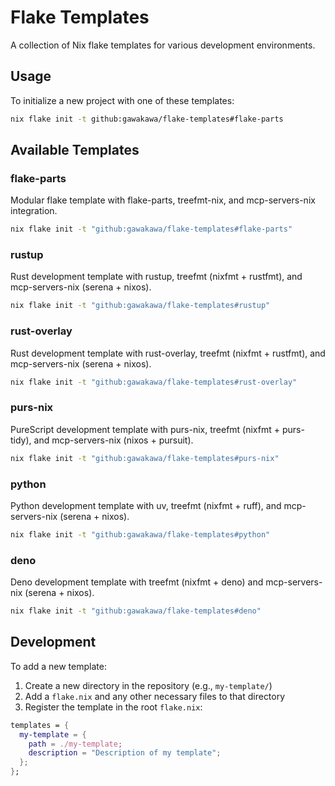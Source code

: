 # Flake Templates

A collection of Nix flake templates for various development environments.

## Usage

To initialize a new project with one of these templates:

```bash
nix flake init -t github:gawakawa/flake-templates#flake-parts
```

## Available Templates

### flake-parts

Modular flake template with flake-parts, treefmt-nix, and mcp-servers-nix integration.

```bash
nix flake init -t "github:gawakawa/flake-templates#flake-parts"
```

### rustup

Rust development template with rustup, treefmt (nixfmt + rustfmt), and mcp-servers-nix (serena + nixos).

```bash
nix flake init -t "github:gawakawa/flake-templates#rustup"
```

### rust-overlay

Rust development template with rust-overlay, treefmt (nixfmt + rustfmt), and mcp-servers-nix (serena + nixos).

```bash
nix flake init -t "github:gawakawa/flake-templates#rust-overlay"
```

### purs-nix

PureScript development template with purs-nix, treefmt (nixfmt + purs-tidy), and mcp-servers-nix (nixos + pursuit).

```bash
nix flake init -t "github:gawakawa/flake-templates#purs-nix"
```

### python

Python development template with uv, treefmt (nixfmt + ruff), and mcp-servers-nix (serena + nixos).

```bash
nix flake init -t "github:gawakawa/flake-templates#python"
```

### deno

Deno development template with treefmt (nixfmt + deno) and mcp-servers-nix (serena + nixos).

```bash
nix flake init -t "github:gawakawa/flake-templates#deno"
```

## Development

To add a new template:

1. Create a new directory in the repository (e.g., `my-template/`)
2. Add a `flake.nix` and any other necessary files to that directory
3. Register the template in the root `flake.nix`:

```nix
templates = {
  my-template = {
    path = ./my-template;
    description = "Description of my template";
  };
};
```
